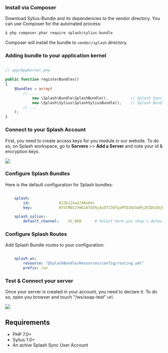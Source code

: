 
### Install via Composer

Download Sylius-Bundle and its dependencies to the vendor directory. You can use Composer for the automated process:

```bash
$ php composer.phar require splash/sylius-bundle
```

Composer will install the bundle to `vendor/splash` directory.

### Adding bundle to your application kernel

```php

// app/AppKernel.php

public function registerBundles()
{
    $bundles = array(
        // ...
            new \Splash\Bundle\SplashBundle(),          // Splash Sync Core PHP Bundle 
            new \Splash\Sylius\SplashSyliusBundle(),    // Splash Bundle for Sylius
        // ...
    );
}

```

### Connect to your Splash Account

First, you need to create access keys for you module in our website. To do so, on Splash workspace, go to **Servers** >> **Add a Server** and note your id & encryption keys. 

![](/img/screenshot_2.png)
 

### Configure Splash Bundles

Here is the default configuration for Splash bundles:

```yml

    splash:
        id:             812b124aa746e04c                                        # Your Splash Server Id
        key:            NTdlMDI2YWQ1NTQ5NjAuOTI3OTgxMTQ1N2UwMjZhZDU1NjFiMS      # Your Server Secret Encryption Key

    splash_sylius:
        default_channel:    US_WEB      # Select here you shop's default channel

```

### Configure Splash Routes

Add Splash Bundle routes to your configuration:

```yml

    splash_ws:
        resource: "@SplashBundle/Resources/config/routing.yml"
        prefix: /ws

```

### Test & Connect your server

Once your server is created in your account, you need to declare it. To do so, open you browser and touch "/ws/soap-test" url.

![](/img/screenshot_2.png)
 
## Requirements

* PHP 7.0+
* Sylius 1.0+
* An active Splash Sync User Account
